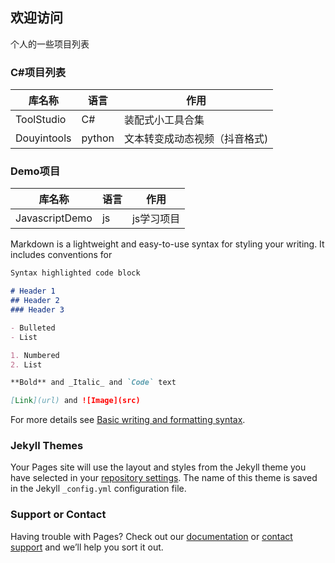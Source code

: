 ## 欢迎访问

个人的一些项目列表

### C#项目列表
|库名称|语言|作用|
|---|---|---|
|ToolStudio|C#|装配式小工具合集|
|Douyintools|python|文本转变成动态视频（抖音格式)|

### Demo项目
|库名称|语言|作用|
|---|---|---|
|JavascriptDemo|js|js学习项目|

Markdown is a lightweight and easy-to-use syntax for styling your writing. It includes conventions for

```markdown
Syntax highlighted code block

# Header 1
## Header 2
### Header 3

- Bulleted
- List

1. Numbered
2. List

**Bold** and _Italic_ and `Code` text

[Link](url) and ![Image](src)
```

For more details see [Basic writing and formatting syntax](https://docs.github.com/en/github/writing-on-github/getting-started-with-writing-and-formatting-on-github/basic-writing-and-formatting-syntax).

### Jekyll Themes

Your Pages site will use the layout and styles from the Jekyll theme you have selected in your [repository settings](https://github.com/wingspread/Pages/settings/pages). The name of this theme is saved in the Jekyll `_config.yml` configuration file.

### Support or Contact

Having trouble with Pages? Check out our [documentation](https://docs.github.com/categories/github-pages-basics/) or [contact support](https://support.github.com/contact) and we’ll help you sort it out.

